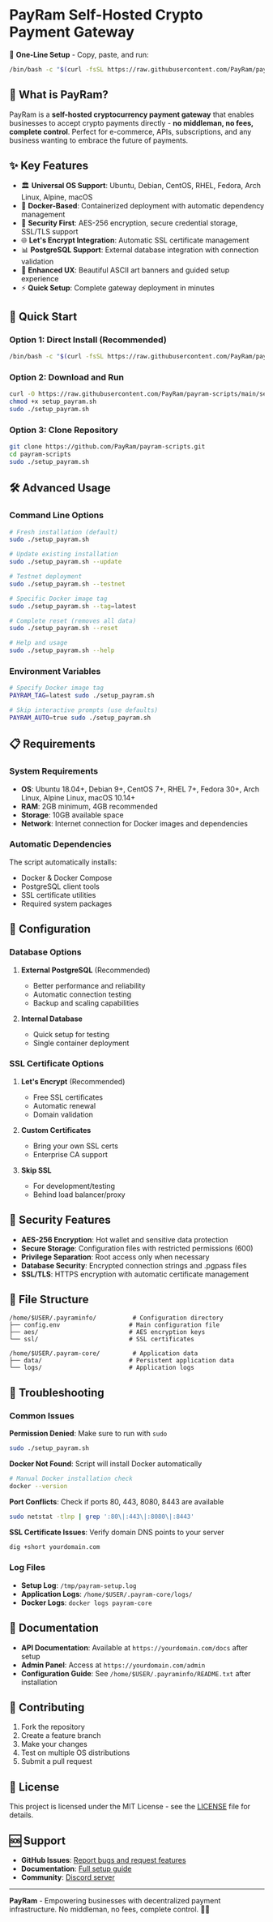 # PayRam Self-Hosted Crypto Payment Gateway

🚀 **One-Line Setup** - Copy, paste, and run:

```bash
/bin/bash -c "$(curl -fsSL https://raw.githubusercontent.com/PayRam/payram-scripts/main/setup_payram.sh)"
```

## 💎 What is PayRam?

PayRam is a **self-hosted cryptocurrency payment gateway** that enables businesses to accept crypto payments directly - **no middleman, no fees, complete control**. Perfect for e-commerce, APIs, subscriptions, and any business wanting to embrace the future of payments.

## ✨ Key Features

- 🏛️ **Universal OS Support**: Ubuntu, Debian, CentOS, RHEL, Fedora, Arch Linux, Alpine, macOS
- 🐳 **Docker-Based**: Containerized deployment with automatic dependency management
- 🔐 **Security First**: AES-256 encryption, secure credential storage, SSL/TLS support
- 🌐 **Let's Encrypt Integration**: Automatic SSL certificate management
- 📊 **PostgreSQL Support**: External database integration with connection validation
- 🎨 **Enhanced UX**: Beautiful ASCII art banners and guided setup experience
- ⚡ **Quick Setup**: Complete gateway deployment in minutes

## 🚀 Quick Start

### Option 1: Direct Install (Recommended)
```bash
/bin/bash -c "$(curl -fsSL https://raw.githubusercontent.com/PayRam/payram-scripts/main/setup_payram.sh)"
```

### Option 2: Download and Run
```bash
curl -O https://raw.githubusercontent.com/PayRam/payram-scripts/main/setup_payram.sh
chmod +x setup_payram.sh
sudo ./setup_payram.sh
```

### Option 3: Clone Repository
```bash
git clone https://github.com/PayRam/payram-scripts.git
cd payram-scripts
sudo ./setup_payram.sh
```

## 🛠️ Advanced Usage

### Command Line Options

```bash
# Fresh installation (default)
sudo ./setup_payram.sh

# Update existing installation
sudo ./setup_payram.sh --update

# Testnet deployment
sudo ./setup_payram.sh --testnet

# Specific Docker image tag
sudo ./setup_payram.sh --tag=latest

# Complete reset (removes all data)
sudo ./setup_payram.sh --reset

# Help and usage
sudo ./setup_payram.sh --help
```

### Environment Variables

```bash
# Specify Docker image tag
PAYRAM_TAG=latest sudo ./setup_payram.sh

# Skip interactive prompts (use defaults)
PAYRAM_AUTO=true sudo ./setup_payram.sh
```

## 📋 Requirements

### System Requirements
- **OS**: Ubuntu 18.04+, Debian 9+, CentOS 7+, RHEL 7+, Fedora 30+, Arch Linux, Alpine Linux, macOS 10.14+
- **RAM**: 2GB minimum, 4GB recommended
- **Storage**: 10GB available space
- **Network**: Internet connection for Docker images and dependencies

### Automatic Dependencies
The script automatically installs:
- Docker & Docker Compose
- PostgreSQL client tools
- SSL certificate utilities
- Required system packages

## 🔧 Configuration

### Database Options
1. **External PostgreSQL** (Recommended)
   - Better performance and reliability
   - Automatic connection testing
   - Backup and scaling capabilities

2. **Internal Database**
   - Quick setup for testing
   - Single container deployment

### SSL Certificate Options
1. **Let's Encrypt** (Recommended)
   - Free SSL certificates
   - Automatic renewal
   - Domain validation

2. **Custom Certificates**
   - Bring your own SSL certs
   - Enterprise CA support

3. **Skip SSL**
   - For development/testing
   - Behind load balancer/proxy

## 🔐 Security Features

- **AES-256 Encryption**: Hot wallet and sensitive data protection
- **Secure Storage**: Configuration files with restricted permissions (600)
- **Privilege Separation**: Root access only when necessary
- **Database Security**: Encrypted connection strings and .pgpass files
- **SSL/TLS**: HTTPS encryption with automatic certificate management

## 📁 File Structure

```
/home/$USER/.payraminfo/          # Configuration directory
├── config.env                   # Main configuration file
├── aes/                         # AES encryption keys
└── ssl/                         # SSL certificates

/home/$USER/.payram-core/         # Application data
├── data/                        # Persistent application data
└── logs/                        # Application logs
```

## 🚨 Troubleshooting

### Common Issues

**Permission Denied**: Make sure to run with `sudo`
```bash
sudo ./setup_payram.sh
```

**Docker Not Found**: Script will install Docker automatically
```bash
# Manual Docker installation check
docker --version
```

**Port Conflicts**: Check if ports 80, 443, 8080, 8443 are available
```bash
sudo netstat -tlnp | grep ':80\|:443\|:8080\|:8443'
```

**SSL Certificate Issues**: Verify domain DNS points to your server
```bash
dig +short yourdomain.com
```

### Log Files
- **Setup Log**: `/tmp/payram-setup.log`
- **Application Logs**: `/home/$USER/.payram-core/logs/`
- **Docker Logs**: `docker logs payram-core`

## 📖 Documentation

- **API Documentation**: Available at `https://yourdomain.com/docs` after setup
- **Admin Panel**: Access at `https://yourdomain.com/admin`
- **Configuration Guide**: See `/home/$USER/.payraminfo/README.txt` after installation

## 🤝 Contributing

1. Fork the repository
2. Create a feature branch
3. Make your changes
4. Test on multiple OS distributions
5. Submit a pull request

## 📄 License

This project is licensed under the MIT License - see the [LICENSE](LICENSE) file for details.

## 🆘 Support

- **GitHub Issues**: [Report bugs and request features](https://github.com/PayRam/payram-scripts/issues)
- **Documentation**: [Full setup guide](https://docs.payram.org)
- **Community**: [Discord server](https://discord.gg/payram)

---

**PayRam** - Empowering businesses with decentralized payment infrastructure. No middleman, no fees, complete control. 🚀💎

